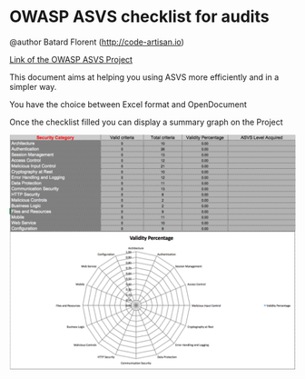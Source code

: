 # OWASP ASVS checklist for audits

@author Batard Florent (http://code-artisan.io)

[Link of the OWASP ASVS Project](https://www.owasp.org/index.php/Category:OWASP_Application_Security_Verification_Standard_Project)

This document aims at helping you using ASVS more efficiently and in a simpler way.

You have the choice between Excel format and OpenDocument

Once the checklist filled you can display a summary graph on the Project

![ASVS Checkist Report](./screenshot/ASVS-checklist-report.png)
